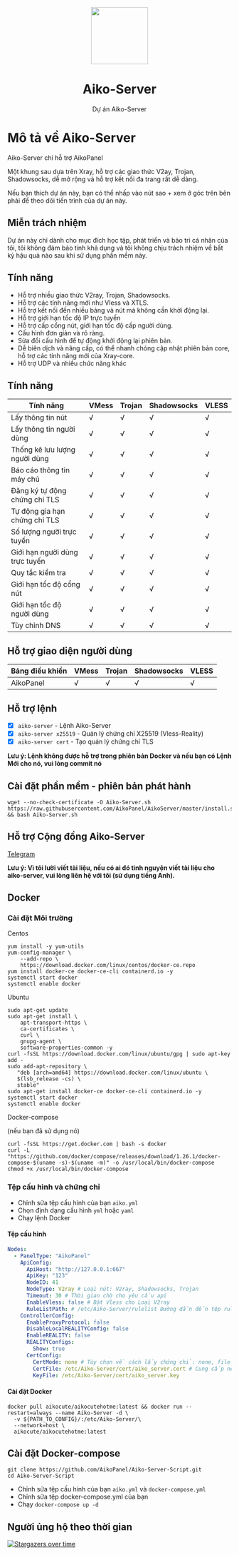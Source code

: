 <p align="center"><img src="https://avatars.githubusercontent.com/u/91626055?v=4" width="128" /></p>

<div align="center">

# Aiko-Server

Dự án Aiko-Server

</div>

# Mô tả về Aiko-Server

Aiko-Server chỉ hỗ trợ AikoPanel

Một khung sau dựa trên Xray, hỗ trợ các giao thức V2ay, Trojan, Shadowsocks, dễ mở rộng và hỗ trợ kết nối đa trang rất dễ dàng.

Nếu bạn thích dự án này, bạn có thể nhấp vào nút sao + xem ở góc trên bên phải để theo dõi tiến trình của dự án này.

## Miễn trách nhiệm

Dự án này chỉ dành cho mục đích học tập, phát triển và bảo trì cá nhân của tôi, tôi không đảm bảo tính khả dụng và tôi không chịu trách nhiệm về bất kỳ hậu quả nào sau khi sử dụng phần mềm này.

## Tính năng

- Hỗ trợ nhiều giao thức V2ray, Trojan, Shadowsocks.
- Hỗ trợ các tính năng mới như Vless và XTLS.
- Hỗ trợ kết nối đến nhiều bảng và nút mà không cần khởi động lại.
- Hỗ trợ giới hạn tốc độ IP trực tuyến
- Hỗ trợ cấp cổng nút, giới hạn tốc độ cấp người dùng.
- Cấu hình đơn giản và rõ ràng.
- Sửa đổi cấu hình để tự động khởi động lại phiên bản.
- Dễ biên dịch và nâng cấp, có thể nhanh chóng cập nhật phiên bản core, hỗ trợ các tính năng mới của Xray-core.
- Hỗ trợ UDP và nhiều chức năng khác

## Tính năng

| Tính năng                      | VMess | Trojan | Shadowsocks | VLESS |
| ------------------------------ | ----- | ------ | ----------- | ----- |
| Lấy thông tin nút              | √     | √      | √           | √     |
| Lấy thông tin người dùng       | √     | √      | √           | √     |
| Thống kê lưu lượng người dùng  | √     | √      | √           | √     |
| Báo cáo thông tin máy chủ      | √     | √      | √           | √     |
| Đăng ký tự động chứng chỉ TLS  | √     | √      | √           | √     |
| Tự động gia hạn chứng chỉ TLS  | √     | √      | √           | √     |
| Số lượng người trực tuyến      | √     | √      | √           | √     |
| Giới hạn người dùng trực tuyến | √     | √      | √           | √     |
| Quy tắc kiểm tra               | √     | √      | √           | √     |
| Giới hạn tốc độ cổng nút       | √     | √      | √           | √     |
| Giới hạn tốc độ người dùng     | √     | √      | √           | √     |
| Tùy chỉnh DNS                  | √     | √      | √           | √     |

## Hỗ trợ giao diện người dùng

| Bảng điều khiển | VMess | Trojan | Shadowsocks | VLESS |
| --------------- | ----- | ------ | ----------- | ----- |
| AikoPanel       | √     | √      | √           | √     |

## Hỗ trợ lệnh

- [x] `aiko-server` - Lệnh Aiko-Server
- [x] `aiko-server x25519` - Quản lý chứng chỉ X25519 (Vless-Reality)
- [x] `aiko-server cert` - Tạo quản lý chứng chỉ TLS

**Lưu ý: Lệnh không được hỗ trợ trong phiên bản Docker và nếu bạn có Lệnh Mới cho nó, vui lòng commit nó**

## Cài đặt phần mềm - phiên bản phát hành

```
wget --no-check-certificate -O Aiko-Server.sh https://raw.githubusercontent.com/AikoPanel/AikoServer/master/install.sh && bash Aiko-Server.sh
```

## Hỗ trợ Cộng đồng Aiko-Server

[Telegram](https://t.me/AikoPanel)

**Lưu ý: Vì tôi lười viết tài liệu, nếu có ai đó tình nguyện viết tài liệu cho aiko-server, vui lòng liên hệ với tôi (sử dụng tiếng Anh).**

## Docker

### Cài đặt Môi trường

Centos

```centos
yum install -y yum-utils
yum-config-manager \
    --add-repo \
    https://download.docker.com/linux/centos/docker-ce.repo
yum install docker-ce docker-ce-cli containerd.io -y
systemctl start docker
systemctl enable docker
```

Ubuntu

```ubuntu
sudo apt-get update
sudo apt-get install \
    apt-transport-https \
    ca-certificates \
    curl \
    gnupg-agent \
    software-properties-common -y
curl -fsSL https://download.docker.com/linux/ubuntu/gpg | sudo apt-key add -
sudo add-apt-repository \
   "deb [arch=amd64] https://download.docker.com/linux/ubuntu \
   $(lsb_release -cs) \
   stable"
sudo apt-get install docker-ce docker-ce-cli containerd.io -y
systemctl start docker
systemctl enable docker
```

Docker-compose

(nếu bạn đã sử dụng nó)

```docker-compose
curl -fsSL https://get.docker.com | bash -s docker
curl -L "https://github.com/docker/compose/releases/download/1.26.1/docker-compose-$(uname -s)-$(uname -m)" -o /usr/local/bin/docker-compose
chmod +x /usr/local/bin/docker-compose
```

### Tệp cấu hình và chứng chỉ

- Chỉnh sửa tệp cấu hình của bạn `aiko.yml`
- Chọn định dạng cấu hình `yml` hoặc `yaml`
- Chạy lệnh Docker

#### Tệp cấu hình

```yaml
Nodes:
  - PanelType: "AikoPanel"
    ApiConfig:
      ApiHost: "http://127.0.0.1:667"
      ApiKey: "123"
      NodeID: 41
      NodeType: V2ray # Loại nút: V2ray, Shadowsocks, Trojan
      Timeout: 30 # Thời gian chờ cho yêu cầu api
      EnableVless: false # Bật Vless cho Loại V2ray
      RuleListPath: # /etc/Aiko-Server/rulelist Đường dẫn đến tệp rulelist cục bộ
    ControllerConfig:
      EnableProxyProtocol: false
      DisableLocalREALITYConfig: false
      EnableREALITY: false
      REALITYConfigs:
        Show: true
      CertConfig:
        CertMode: none # Tùy chọn về cách lấy chứng chỉ: none, file
        CertFile: /etc/Aiko-Server/cert/aiko_server.cert # Cung cấp nếu CertMode là file
        KeyFile: /etc/Aiko-Server/cert/aiko_server.key
```

#### Cài đặt Docker

```
docker pull aikocute/aikocutehotme:latest && docker run --restart=always --name Aiko-Server -d \
  -v ${PATH_TO_CONFIG}/:/etc/Aiko-Server/\
  --network=host \
  aikocute/aikocutehotme:latest
```

## Cài đặt Docker-compose

```
git clone https://github.com/AikoPanel/Aiko-Server-Script.git
cd Aiko-Server-Script
```

- Chỉnh sửa tệp cấu hình của bạn `aiko.yml` và `docker-compose.yml`
- Chỉnh sửa tệp docker-compose.yml của bạn
- Chạy `docker-compose up -d`

## Người ủng hộ theo thời gian

[![Stargazers over time](https://starchart.cc/AikoPanel/AikoServer.svg)](https://starchart.cc/AikoPanel/AikoServer)
